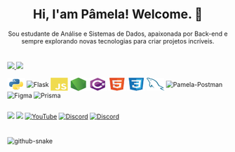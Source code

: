 <h1 align="center">Hi, I'am Pâmela! Welcome. 👋</h1>
 
<p align="center">Sou estudante de Análise e Sistemas de Dados, apaixonada por Back-end e sempre explorando novas tecnologias para criar projetos incríveis.</p>

#


<div>
  <a href="https://beacons.aiPamelaXisto">
    <img height="180em" src="https://github-readme-stats.vercel.app/api?username=PamelaXisto&show_icons=true&theme=radical&include_all_commits=true&count_private=true"/>
    <img height="180em" src="https://github-readme-stats.vercel.app/api/top-langs/?username=PamelaXisto&layout=compact&langs_count=16&theme=radical"/>
  </a>
</div>

<div style="display: inline_block"><br>
  <img align="center" alt="Pâmela-Python" height="30" width="40" src="https://raw.githubusercontent.com/devicons/devicon/master/icons/python/python-original.svg">
  <img align="center" alt="Flask" height="30" width="40" src="https://cdn.jsdelivr.net/gh/devicons/devicon/icons/flask/flask-original.svg">
  <img align="center" alt="Pamela-Js" height="30" width="40" src="https://raw.githubusercontent.com/devicons/devicon/master/icons/javascript/javascript-plain.svg">
  <img align="center" alt="Pamela-Node" height="30" width="40" src="https://raw.githubusercontent.com/devicons/devicon/master/icons/nodejs/nodejs-original.svg">
  <img align="center" alt="Pâmela-Csharp" height="30" width="40" src="https://raw.githubusercontent.com/devicons/devicon/master/icons/csharp/csharp-original.svg">
  <img align="center" alt="Pamela-HTML" height="30" width="40" src="https://raw.githubusercontent.com/devicons/devicon/master/icons/html5/html5-original.svg">
  <img align="center" alt="Pamela-CSS" height="30" width="40" src="https://raw.githubusercontent.com/devicons/devicon/master/icons/css3/css3-original.svg">
  <img align="center" alt="Pamela-MySQL" height="30" width="40" src="https://raw.githubusercontent.com/devicons/devicon/master/icons/mysql/mysql-original.svg">
  <img align="center" alt="Pamela-Postman" height="30" width="40" src="https://cdn.jsdelivr.net/gh/devicons/devicon/icons/postman/postman-original.svg">
  <img align="center" alt="Figma" height="30" width="40" src="https://cdn.jsdelivr.net/gh/devicons/devicon/icons/figma/figma-original.svg">
  <img align="center" alt="Prisma" height="30" width="40" src="https://cdn.jsdelivr.net/gh/devicons/devicon/icons/prisma/prisma-original-wordmark.svg">
</div>

##


<a href="https://www.linkedin.com/in/pamelaxisto/" target="_blank"><img src="https://img.shields.io/badge/-LinkedIn-%230077B5?style=for-the-badge&logo=linkedin&logoColor=white" target="_blank"></a> 
<a href = "mailto:pammellaxisto@gmail.com"><img src="https://img.shields.io/badge/-Gmail-%23333?style=for-the-badge&logo=gmail&logoColor=white" target="_blank"></a>
<a href="https://www.youtube.com/@pamelaxisto" target="_blank"><img src="https://img.shields.io/badge/YouTube-FF0000?style=for-the-badge&logo=youtube&logoColor=white" alt="YouTube" /></a>
<a href="https://discord.gg/V8h647g4" target="_blank"><img src="https://img.shields.io/badge/Discord-7289DA?style=for-the-badge&logo=discord&logoColor=white" alt="Discord" /></a>
<a href="https://discord.gg/V8h647g4" target="_blank">
  <img src="https://img.shields.io/badge/Discord-E91E63?style=for-the-badge&logo=discord&logoColor=white" alt="Discord" />
</a>

#



<picture>
  <source media="(prefers-color-scheme: dark)" srcset="https://raw.githubusercontent.com/PamelaXisto/PamelaXisto/output/github-snake-dark.svg" />
  <source media="(prefers-color-scheme: light)" srcset="https://raw.githubusercontent.com/PamelaXisto/PamelaXisto/output/github-snake.svg" />
  <img alt="github-snake" src="https://raw.githubusercontent.com/PamelaXisto/PamelaXisto/output/github-snake.svg" />
</picture>



  

